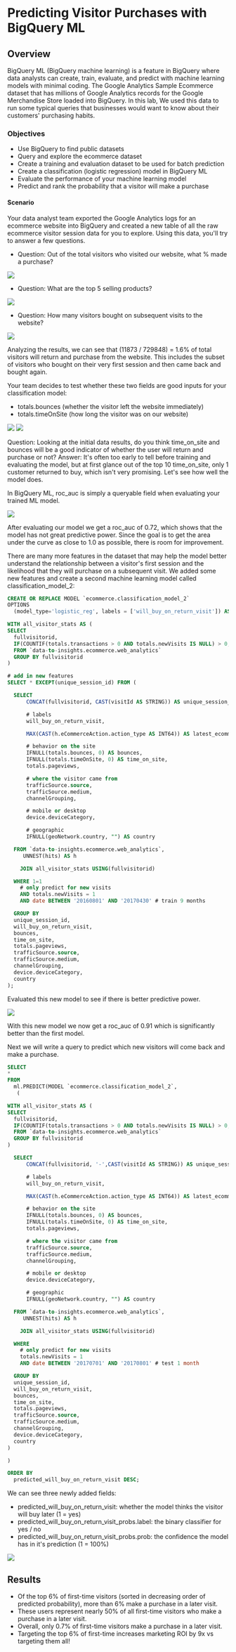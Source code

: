 # Predicting Visitor Purchases with BigQuery ML

## Overview
BigQuery ML (BigQuery machine learning) is a feature in BigQuery where data analysts can create, train, evaluate, and predict with machine learning models with minimal coding.
The Google Analytics Sample Ecommerce dataset that has millions of Google Analytics records for the Google Merchandise Store loaded into BigQuery. In this lab, We used this data to run some typical queries that businesses would want to know about their customers' purchasing habits.

### Objectives

-	Use BigQuery to find public datasets
-	Query and explore the ecommerce dataset
-	Create a training and evaluation dataset to be used for batch prediction
-	Create a classification (logistic regression) model in BigQuery ML
-	Evaluate the performance of your machine learning model
-	Predict and rank the probability that a visitor will make a purchase

#### Scenario
Your data analyst team exported the Google Analytics logs for an ecommerce website into BigQuery and created a new table of all the raw ecommerce visitor session data for you to explore. Using this data, you'll try to answer a few questions.

- Question: Out of the total visitors who visited our website, what % made a purchase?
  
 <img src="1.JPG" >

- Question: What are the top 5 selling products?

<img src="2.JPG" >

- Question: How many visitors bought on subsequent visits to the website?

<img src="3.JPG" >

Analyzing the results, we can see that (11873 / 729848) = 1.6% of total visitors will return and purchase from the website. This includes the subset of visitors who bought on their very first session and then came back and bought again.

Your team decides to test whether these two fields are good inputs for your classification model:
-	totals.bounces (whether the visitor left the website immediately)
-	totals.timeOnSite (how long the visitor was on our website)

<img src="4-1.JPG" >
<img src="4-2.JPG" >

Question: Looking at the initial data results, do you think time_on_site and bounces will be a good indicator of whether the user will return and purchase or not?
Answer: It's often too early to tell before training and evaluating the model, but at first glance out of the top 10 time_on_site, only 1 customer returned to buy, which isn't very promising. Let's see how well the model does.

In BigQuery ML, roc_auc is simply a queryable field when evaluating your trained ML model.

<img src="5.JPG" >

After evaluating  our model we get a roc_auc of 0.72, which shows that the model has not great predictive power. Since the goal is to get the area under the curve as close to 1.0 as possible, there is room for improvement.

There are many more features in the dataset that may help the model better understand the relationship between a visitor's first session and the likelihood that they will purchase on a subsequent visit.
We added some new features and create a second machine learning model called classification_model_2:

```sql
CREATE OR REPLACE MODEL `ecommerce.classification_model_2`
OPTIONS
  (model_type='logistic_reg', labels = ['will_buy_on_return_visit']) AS

WITH all_visitor_stats AS (
SELECT
  fullvisitorid,
  IF(COUNTIF(totals.transactions > 0 AND totals.newVisits IS NULL) > 0, 1, 0) AS will_buy_on_return_visit
  FROM `data-to-insights.ecommerce.web_analytics`
  GROUP BY fullvisitorid
)

# add in new features
SELECT * EXCEPT(unique_session_id) FROM (

  SELECT
      CONCAT(fullvisitorid, CAST(visitId AS STRING)) AS unique_session_id,

      # labels
      will_buy_on_return_visit,

      MAX(CAST(h.eCommerceAction.action_type AS INT64)) AS latest_ecommerce_progress,

      # behavior on the site
      IFNULL(totals.bounces, 0) AS bounces,
      IFNULL(totals.timeOnSite, 0) AS time_on_site,
      totals.pageviews,

      # where the visitor came from
      trafficSource.source,
      trafficSource.medium,
      channelGrouping,

      # mobile or desktop
      device.deviceCategory,

      # geographic
      IFNULL(geoNetwork.country, "") AS country

  FROM `data-to-insights.ecommerce.web_analytics`,
     UNNEST(hits) AS h

    JOIN all_visitor_stats USING(fullvisitorid)

  WHERE 1=1
    # only predict for new visits
    AND totals.newVisits = 1
    AND date BETWEEN '20160801' AND '20170430' # train 9 months

  GROUP BY
  unique_session_id,
  will_buy_on_return_visit,
  bounces,
  time_on_site,
  totals.pageviews,
  trafficSource.source,
  trafficSource.medium,
  channelGrouping,
  device.deviceCategory,
  country
);

```
Evaluated this new model to see if there is better predictive power.

<img src="6.JPG" >

With this new model we now get a roc_auc of 0.91 which is significantly better than the first model.

Next we will write a query to predict which new visitors will come back and make a purchase.

```sql
SELECT
*
FROM
  ml.PREDICT(MODEL `ecommerce.classification_model_2`,
   (

WITH all_visitor_stats AS (
SELECT
  fullvisitorid,
  IF(COUNTIF(totals.transactions > 0 AND totals.newVisits IS NULL) > 0, 1, 0) AS will_buy_on_return_visit
  FROM `data-to-insights.ecommerce.web_analytics`
  GROUP BY fullvisitorid
)

  SELECT
      CONCAT(fullvisitorid, '-',CAST(visitId AS STRING)) AS unique_session_id,

      # labels
      will_buy_on_return_visit,

      MAX(CAST(h.eCommerceAction.action_type AS INT64)) AS latest_ecommerce_progress,

      # behavior on the site
      IFNULL(totals.bounces, 0) AS bounces,
      IFNULL(totals.timeOnSite, 0) AS time_on_site,
      totals.pageviews,

      # where the visitor came from
      trafficSource.source,
      trafficSource.medium,
      channelGrouping,

      # mobile or desktop
      device.deviceCategory,

      # geographic
      IFNULL(geoNetwork.country, "") AS country

  FROM `data-to-insights.ecommerce.web_analytics`,
     UNNEST(hits) AS h

    JOIN all_visitor_stats USING(fullvisitorid)

  WHERE
    # only predict for new visits
    totals.newVisits = 1
    AND date BETWEEN '20170701' AND '20170801' # test 1 month

  GROUP BY
  unique_session_id,
  will_buy_on_return_visit,
  bounces,
  time_on_site,
  totals.pageviews,
  trafficSource.source,
  trafficSource.medium,
  channelGrouping,
  device.deviceCategory,
  country
)

)

ORDER BY
  predicted_will_buy_on_return_visit DESC;

```

We can see three newly added fields:
-	predicted_will_buy_on_return_visit: whether the model thinks the visitor will buy later (1 = yes)
-	predicted_will_buy_on_return_visit_probs.label: the binary classifier for yes / no
-	predicted_will_buy_on_return_visit_probs.prob: the confidence the model has in it's prediction (1 = 100%)

<img src="9.JPG" >

## Results
-	Of the top 6% of first-time visitors (sorted in decreasing order of predicted probability), more than 6% make a purchase in a later visit.
-	These users represent nearly 50% of all first-time visitors who make a purchase in a later visit.
-	Overall, only 0.7% of first-time visitors make a purchase in a later visit.
-	Targeting the top 6% of first-time increases marketing ROI by 9x vs targeting them all!
